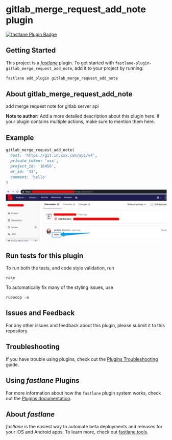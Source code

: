 # gitlab_merge_request_add_note plugin

[![fastlane Plugin Badge](https://rawcdn.githack.com/fastlane/fastlane/master/fastlane/assets/plugin-badge.svg)](https://rubygems.org/gems/fastlane-plugin-gitlab_merge_request_add_note)

## Getting Started

This project is a [_fastlane_](https://github.com/fastlane/fastlane) plugin. To get started with `fastlane-plugin-gitlab_merge_request_add_note`, add it to your project by running:

```bash
fastlane add_plugin gitlab_merge_request_add_note
```

## About gitlab_merge_request_add_note

add merge request note for gitlab server api

**Note to author:** Add a more detailed description about this plugin here. If your plugin contains multiple actions, make sure to mention them here.

## Example

```ruby
gitlab_merge_request_add_note(
  host: 'https://git.in.xxx.com/api/v4',
  private_token: 'xxx',
  project_id: '16456',
  mr_id: '33',
  comment: 'hello'
)
```

![](Snip20190731_3.png)

## Run tests for this plugin

To run both the tests, and code style validation, run

```
rake
```

To automatically fix many of the styling issues, use
```
rubocop -a
```

## Issues and Feedback

For any other issues and feedback about this plugin, please submit it to this repository.

## Troubleshooting

If you have trouble using plugins, check out the [Plugins Troubleshooting](https://docs.fastlane.tools/plugins/plugins-troubleshooting/) guide.

## Using _fastlane_ Plugins

For more information about how the `fastlane` plugin system works, check out the [Plugins documentation](https://docs.fastlane.tools/plugins/create-plugin/).

## About _fastlane_

_fastlane_ is the easiest way to automate beta deployments and releases for your iOS and Android apps. To learn more, check out [fastlane.tools](https://fastlane.tools).
